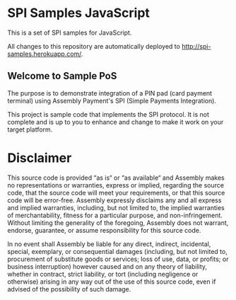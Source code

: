 # SPI Samples JavaScript

This is a set of SPI samples for JavaScript.

All changes to this repository are automatically deployed to http://spi-samples.herokuapp.com/.

## Welcome to Sample PoS

The purpose is to demonstrate integration of a PIN pad (card payment terminal) using Assembly Payment's SPI (Simple Payments Integration).

This project is sample code that implements the SPI protocol. It is not complete and is up to you to enhance and change to make it work on your target platform.

# Disclaimer

This source code is provided “as is“ or “as available“ and Assembly makes no representations or warranties, express or implied, regarding the source code, that the source code will meet your requirements, or that this source code will be error-free. Assembly expressly disclaims any and all express and implied warranties, including, but not limited to, the implied warranties of merchantability, fitness for a particular purpose, and non-infringement. Without limiting the generality of the foregoing, Assembly does not warrant, endorse, guarantee, or assume responsibility for this source code.   

In no event shall Assembly be liable for any direct, indirect, incidental, special, exemplary, or consequential damages (including, but not limited to, procurement of substitute goods or services; loss of use, data, or profits; or business interruption) however caused and on any theory of liability, whether in contract, strict liability, or tort (including negligence or otherwise) arising in any way out of the use of this source code, even if advised of the possibility of such damage.
